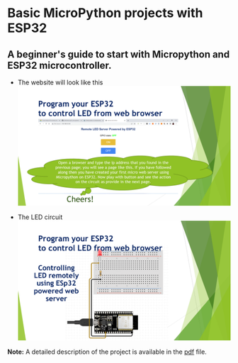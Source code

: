 # Basic MicroPython projects with ESP32

## A beginner's guide to start with Micropython and ESP32 microcontroller.

* The website will look like this ![Web server powered by ESP32](/images/12.png)

* The LED circuit ![Simple LED circuit with ESP32](/images/13.png)

**Note:** A detailed description of the project is available in the [pdf](/Basic_Micropython_projects_with_ESP32.pdf) file.